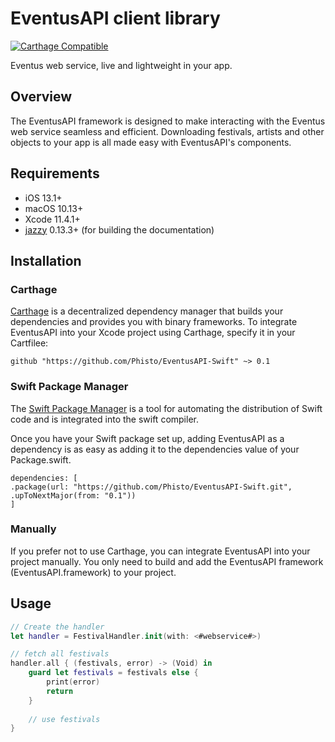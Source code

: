 # EventusAPI client library

[![Carthage Compatible](https://img.shields.io/badge/Carthage-compatible-4BC51D.svg?style=flat)](https://github.com/Carthage/Carthage)

Eventus web service, live and lightweight in your app.

## Overview

The EventusAPI framework is designed to make interacting with the Eventus web service seamless and efficient. Downloading festivals, artists and other objects to your app is all made easy with EventusAPI's components. 

## Requirements

- iOS 13.1+
- macOS 10.13+
- Xcode 11.4.1+
- [jazzy](https://github.com/realm/jazzy) 0.13.3+ (for building the documentation)

## Installation

### Carthage

[Carthage](https://github.com/Carthage/Carthage) is a decentralized dependency manager that builds your dependencies and provides you with binary frameworks. To integrate EventusAPI into your Xcode project using Carthage, specify it in your Cartfilee:

```ogdl
github "https://github.com/Phisto/EventusAPI-Swift" ~> 0.1
```

### Swift Package Manager

The [Swift Package Manager](https://swift.org/package-manager/) is a tool for automating the distribution of Swift code and is integrated into the swift compiler.

Once you have your Swift package set up, adding EventusAPI as a dependency is as easy as adding it to the dependencies value of your Package.swift.

```ogdl
dependencies: [
.package(url: "https://github.com/Phisto/EventusAPI-Swift.git", .upToNextMajor(from: "0.1"))
]
```

### Manually

If you prefer not to use Carthage, you can integrate EventusAPI into your project manually.
You only need to build and add the EventusAPI framework (EventusAPI.framework) to your project. 

## Usage

```swift
// Create the handler
let handler = FestivalHandler.init(with: <#webservice#>)

// fetch all festivals
handler.all { (festivals, error) -> (Void) in
    guard let festivals = festivals else {
        print(error)
        return
    }
    
    // use festivals
}
```

